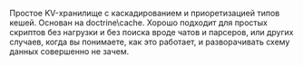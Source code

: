 
Простое KV-хранилище с каскадированием и приоретизацией типов кешей. Основан на doctrine\cache. Хорошо подходит для простых скриптов без нагрузки и без поиска вроде чатов и парсеров, или других случаев, когда вы понимаете, как это работает, и разворачивать схему данных совершенно не зачем.
